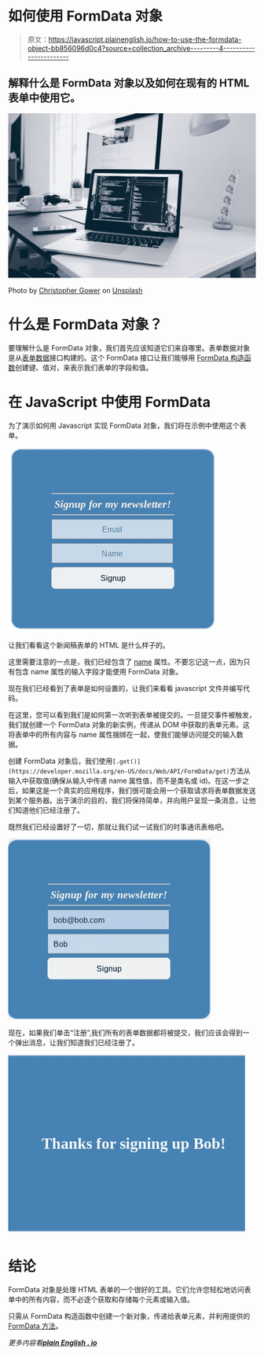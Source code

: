 # 如何使用 FormData 对象

> 原文：<https://javascript.plainenglish.io/how-to-use-the-formdata-object-bb856096d0c4?source=collection_archive---------4----------------------->

## 解释什么是 FormData 对象以及如何在现有的 HTML 表单中使用它。

![](img/080cc24d095db3e82a174f92d8ece3f8.png)

Photo by [Christopher Gower](https://unsplash.com/@cgower?utm_source=medium&utm_medium=referral) on [Unsplash](https://unsplash.com?utm_source=medium&utm_medium=referral)

# 什么是 FormData 对象？

要理解什么是 FormData 对象，我们首先应该知道它们来自哪里。表单数据对象是从[表单数据](https://developer.mozilla.org/en-US/docs/Web/API/FormData)接口构建的。这个 FormData 接口让我们能够用 [FormData 构造函数](https://developer.mozilla.org/en-US/docs/Web/API/FormData/FormData)创建键、值对，来表示我们表单的字段和值。

# 在 JavaScript 中使用 FormData

为了演示如何用 Javascript 实现 FormData 对象，我们将在示例中使用这个表单。

![](img/82ab06868eae61d998d94b7ede950f22.png)

让我们看看这个新闻稿表单的 HTML 是什么样子的。

这里需要注意的一点是，我们已经包含了 [name](https://www.w3schools.com/tags/att_name.asp) 属性。不要忘记这一点，因为只有包含 name 属性的输入字段才能使用 FormData 对象。

现在我们已经看到了表单是如何设置的，让我们来看看 javascript 文件并编写代码。

在这里，您可以看到我们是如何第一次听到表单被提交的。一旦提交事件被触发，我们就创建一个 FormData 对象的新实例，传递从 DOM 中获取的表单元素。这将表单中的所有内容与 name 属性捆绑在一起，使我们能够访问提交的输入数据。

创建 FormData 对象后，我们使用`[.get()](https://developer.mozilla.org/en-US/docs/Web/API/FormData/get)`方法从输入中获取值(确保从输入中传递 name 属性值，而不是类名或 id)。在这一步之后，如果这是一个真实的应用程序，我们很可能会用一个获取请求将表单数据发送到某个服务器。出于演示的目的，我们将保持简单，并向用户呈现一条消息，让他们知道他们已经注册了。

既然我们已经设置好了一切，那就让我们试一试我们的时事通讯表格吧。

![](img/74c6cf65eb249a293189a9f3bfb96d5f.png)

现在，如果我们单击“注册”,我们所有的表单数据都将被提交，我们应该会得到一个弹出消息，让我们知道我们已经注册了。

![](img/9c51a16835436d7e389b5eaee845ffbe.png)

# 结论

FormData 对象是处理 HTML 表单的一个很好的工具。它们允许您轻松地访问表单中的所有内容，而不必逐个获取和存储每个元素或输入值。

只需从 FormData 构造函数中创建一个新对象，传递给表单元素，并利用提供的 [FormData 方法](https://developer.mozilla.org/en-US/docs/Web/API/FormData)。

*更多内容看*[***plain English . io***](http://plainenglish.io)